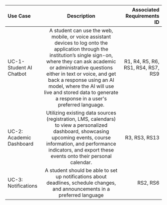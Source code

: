 | Use Case | Description | Associated Requirements ID |
| :--- | :---: | ---: |
| UC-1- Student AI Chatbot | A student can use the web, mobile, or voice assistant devices to log onto the application through the institution’s single sign-on, where they can ask academic or administrative questions either in text or voice, and get back a response using an AI model, where the AI will use live and stored data to generate a response in a user's preferred language. | R1, R4, R5, R6, RS1, RS4, RS7, RS9 |
| UC-2: Academic Dashboard | Utilizing existing data sources (registration, LMS, calendars) to view a personalized dashboard, showcasing upcoming events, course information, and performance indicators, and export these events onto their personal calendar. | R3, RS3, RS13 |
| UC-3: Notifications | A student should be able to set up notifications about deadlines, schedule changes, and announcements in a preferred language | RS2, RS6 |


